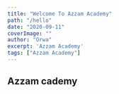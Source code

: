 ```yaml
---
title: "Welcome To Azzam Academy"
path: "/hello"
date: "2020-09-11"
coverImage: ""
author: "Orwa"
excerpt: 'Azzam Academy'
tags: ["Azzam Academy"]
---
```


## Azzam cademy

